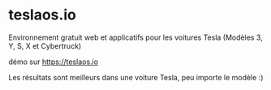 # teslaos.io
Environnement gratuit web et applicatifs pour les voitures Tesla (Modèles 3, Y, S, X et Cybertruck)

démo sur https://teslaos.io

Les résultats sont meilleurs dans une voiture Tesla, peu importe le modèle :)
